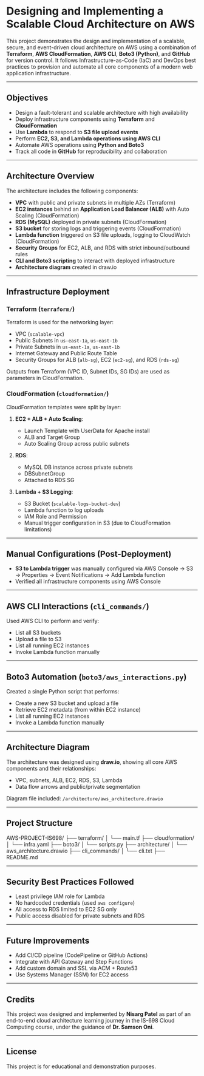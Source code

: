 # Designing and Implementing a Scalable Cloud Architecture on AWS

This project demonstrates the design and implementation of a scalable, secure, and event-driven cloud architecture on AWS using a combination of **Terraform**, **AWS CloudFormation**, **AWS CLI**, **Boto3 (Python)**, and **GitHub** for version control. It follows Infrastructure-as-Code (IaC) and DevOps best practices to provision and automate all core components of a modern web application infrastructure.

---

## Objectives

- Design a fault-tolerant and scalable architecture with high availability
- Deploy infrastructure components using **Terraform** and **CloudFormation**
- Use **Lambda** to respond to **S3 file upload events**
- Perform **EC2, S3, and Lambda operations using AWS CLI**
- Automate AWS operations using **Python and Boto3**
- Track all code in **GitHub** for reproducibility and collaboration

---

## Architecture Overview

The architecture includes the following components:

- **VPC** with public and private subnets in multiple AZs (Terraform)
- **EC2 instances** behind an **Application Load Balancer (ALB)** with Auto Scaling (CloudFormation)
- **RDS (MySQL)** deployed in private subnets (CloudFormation)
- **S3 bucket** for storing logs and triggering events (CloudFormation)
- **Lambda function** triggered on S3 file uploads, logging to CloudWatch (CloudFormation)
- **Security Groups** for EC2, ALB, and RDS with strict inbound/outbound rules
- **CLI and Boto3 scripting** to interact with deployed infrastructure
- **Architecture diagram** created in draw.io

---

## Infrastructure Deployment

### Terraform (`terraform/`)
Terraform is used for the networking layer:
- VPC (`scalable-vpc`)
- Public Subnets in `us-east-1a`, `us-east-1b`
- Private Subnets in `us-east-1a`, `us-east-1b`
- Internet Gateway and Public Route Table
- Security Groups for ALB (`alb-sg`), EC2 (`ec2-sg`), and RDS (`rds-sg`)

Outputs from Terraform (VPC ID, Subnet IDs, SG IDs) are used as parameters in CloudFormation.

### CloudFormation (`cloudformation/`)
CloudFormation templates were split by layer:

1. **EC2 + ALB + Auto Scaling**:
   - Launch Template with UserData for Apache install
   - ALB and Target Group
   - Auto Scaling Group across public subnets

2. **RDS**:
   - MySQL DB instance across private subnets
   - DBSubnetGroup
   - Attached to RDS SG

3. **Lambda + S3 Logging**:
   - S3 Bucket (`scalable-logs-bucket-dev`)
   - Lambda function to log uploads
   - IAM Role and Permission
   - Manual trigger configuration in S3 (due to CloudFormation limitations)

---

## Manual Configurations (Post-Deployment)

- **S3 to Lambda trigger** was manually configured via AWS Console → S3 → Properties → Event Notifications → Add Lambda function
- Verified all infrastructure components using AWS Console

---

## AWS CLI Interactions (`cli_commands/`)
Used AWS CLI to perform and verify:

- List all S3 buckets
- Upload a file to S3
- List all running EC2 instances
- Invoke Lambda function manually

---

## Boto3 Automation (`boto3/aws_interactions.py`)
Created a single Python script that performs:

- Create a new S3 bucket and upload a file
- Retrieve EC2 metadata (from within EC2 instance)
- List all running EC2 instances
- Invoke a Lambda function manually

---

## Architecture Diagram

The architecture was designed using **draw.io**, showing all core AWS components and their relationships:
- VPC, subnets, ALB, EC2, RDS, S3, Lambda
- Data flow arrows and public/private segmentation

Diagram file included: `/architecture/aws_architecture.drawio`

---

## Project Structure
AWS-PROJECT-IS698/
├── terraform/
│   └── main.tf
├── cloudformation/
│   └── infra.yaml
├── boto3/
│   └── scripts.py
├── architecture/
│   └── aws_architecture.drawio
├── cli_commands/
│   └── cli.txt
├── README.md

---

## Security Best Practices Followed

- Least privilege IAM role for Lambda
- No hardcoded credentials (used `aws configure`)
- All access to RDS limited to EC2 SG only
- Public access disabled for private subnets and RDS

---

## Future Improvements

- Add CI/CD pipeline (CodePipeline or GitHub Actions)
- Integrate with API Gateway and Step Functions
- Add custom domain and SSL via ACM + Route53
- Use Systems Manager (SSM) for EC2 access

---

## Credits

This project was designed and implemented by **Nisarg Patel** as part of an end-to-end cloud architecture learning journey in the IS-698 Cloud Computing course, under the guidance of **Dr. Samson Oni**.

---

## License

This project is for educational and demonstration purposes.